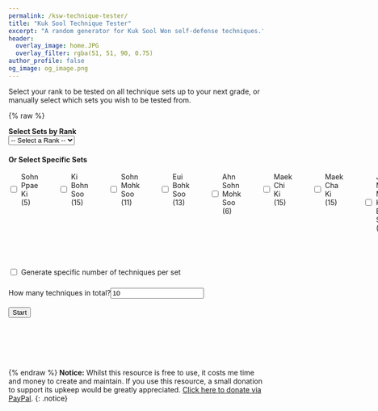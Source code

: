 ```yaml
---
permalink: /ksw-technique-tester/
title: "Kuk Sool Technique Tester"
excerpt: "A random generator for Kuk Sool Won self-defense techniques."
header:
  overlay_image: home.JPG
  overlay_filter: rgba(51, 51, 90, 0.75)
author_profile: false
og_image: og_image.png
---
```

Select your rank to be tested on all technique sets up to your next grade, or manually select which sets you wish to be tested from.

{% raw %}
<style>
  .correct {
    color: green;
    font-weight: bold;
  }

  .incorrect {
    color: red;
    font-weight: bold;
  }

  .inline-label {
    display: flex;
    align-items: center;
    margin-bottom: 5px;
  }

  #output {
    margin: 30px 0;
    font-size: 2.2em;
    font-weight: bold;
    text-align: center;
    min-height: 40px;
  }
  
  #feedback-buttons {
    display: flex;
    justify-content: center;       /* Center items horizontally */
    align-items: center;           /* Align vertically (optional) */
    gap: 20px;                     /* Space between buttons */
    margin: 30px auto;             /* Center container and add spacing */
    width: 100%;                   /* Ensure container takes full width */
    max-width: 100%;               /* Prevent accidental constraining */
    box-sizing: border-box;        /* Consistent layout behavior */
  }

  #feedback-buttons button {
    font-size: 3em;
    padding: 20px 30px;
    cursor: pointer;
  }

  #summary {
    margin-top: 30px;
    font-size: 1.2em;
  }

  input[type="radio"],
  input[type="checkbox"] {
    margin-right: 8px;
  }
  
  #start-button {
    font-size: 1.5em;
    padding: 15px 30px;
    cursor: pointer;
    margin-top: 15px;
  }

  .form-section {
    margin-bottom: 20px;
  }
  
  .checkbox-grid {
    display: grid;
    grid-auto-flow: column;
    grid-template-rows: auto auto;
    gap: 10px 40px;
    align-items: start;
  }
</style>

<div class="form-section">
  <label for="categorySelect"><strong>Select Sets by Rank</strong></label><br>
  <select id="categorySelect">
    <option value="">-- Select a Rank --</option>
    <option value="white">White Belt</option>
    <option value="yellow">Yellow Belt</option>
    <option value="blue">Blue Belt</option>
    <option value="red">Red Belt</option>
    <option value="brown">Brown Belt</option>
    <option value="dbn">Dahn Bo Nim</option>
    <option value="jkn">Jo Kyo Nim</option>
    <option value="ksn">Kyo Sa Nim</option>
    <option value="psbn">Pu Sa Bum Nim</option>
  </select>
</div>

<div class="form-section">
  <strong>Or Select Specific Sets</strong><br><br>
  <div class="checkbox-grid">
      <label class="inline-label"><input type="checkbox" class="item" data-limit="5" value="Sohn Ppae Ki"> Sohn Ppae Ki (5)</label><br>
      <label class="inline-label"><input type="checkbox" class="item" data-limit="15" value="Ki Bohn Soo"> Ki Bohn Soo (15)</label><br>
      <label class="inline-label"><input type="checkbox" class="item" data-limit="11" value="Sohn Mohk Soo"> Sohn Mohk Soo (11)</label><br>
      <label class="inline-label"><input type="checkbox" class="item" data-limit="13" value="Eui Bohk Soo"> Eui Bohk Soo (13)</label><br>
      <label class="inline-label"><input type="checkbox" class="item" data-limit="6" value="Ahn Sohn Mohk Soo"> Ahn Sohn Mohk Soo (6)</label><br>
      <label class="inline-label"><input type="checkbox" class="item" data-limit="15" value="Maek Chi Ki"> Maek Chi Ki (15)</label><br>
      <label class="inline-label"><input type="checkbox" class="item" data-limit="15" value="Maek Cha Ki"> Maek Cha Ki (15)</label><br>
      <label class="inline-label"><input type="checkbox" class="item" data-limit="15" value="Joo Muhk Maga Ki Bohn Soo"> Joo Muhk Maga Ki Bohn Soo (15)</label><br>
      <label class="inline-label"><input type="checkbox" class="item" data-limit="7" value="Joong Geup Sohn Mohk Soo"> Joong Geup Sohn Mohk Soo (7)</label><br>
      <label class="inline-label"><input type="checkbox" class="item" data-limit="20" value="Ahp Eui Bohk Soo"> Ahp Eui Bohk Soo (20)</label><br>
      <label class="inline-label"><input type="checkbox" class="item" data-limit="23" value="Dee Eui Bohk Soo"> Dee Eui Bohk Soo (23)</label><br>
      <label class="inline-label"><input type="checkbox" class="item" data-limit="13" value="Kwahn Juhl Ki"> Kwahn Juhl Ki (13)</label><br>
      <label class="inline-label"><input type="checkbox" class="item" data-limit="13" value="Too Ki"> Too Ki (13)</label><br>
      <label class="inline-label"><input type="checkbox" class="item" data-limit="5" value="Mohk Joh Leu Ki"> Mohk Joh Leu Ki (5)</label><br>
      <label class="inline-label"><input type="checkbox" class="item" data-limit="10" value="Bahn Too Ki"> Bahn Too Ki (10)</label><br>
      <label class="inline-label"><input type="checkbox" class="item" data-limit="15" value="Yahng Sohn Mohk Soo"> Yahng Sohn Mohk Soo (15)</label><br>
      <label class="inline-label"><input type="checkbox" class="item" data-limit="15" value="Ssahng Soo"> Ssahng Soo (15)</label><br>
      <label class="inline-label"><input type="checkbox" class="item" data-limit="15" value="Dahn Doh Mahk Ki"> Dahn Doh Mahk Ki (15)</label><br>
      <label class="inline-label"><input type="checkbox" class="item" data-limit="10" value="Ki Bohn Bohn"> Ki Bohn Bohn (10)</label><br>
      <label class="inline-label"><input type="checkbox" class="item" data-limit="10" value="Gahk Doh Bub"> Gahk Doh Bub (10)</label><br>
      <label class="inline-label"><input type="checkbox" class="item" data-limit="10" value="Juhn Hwahn Bub"> Juhn Hwahn Bub (10)</label><br>
      <label class="inline-label"><input type="checkbox" class="item" data-limit="15" value="Goh Geup Sohn Mohk Soo"> Goh Geup Sohn Mohk Soo (15)</label><br>
      <label class="inline-label"><input type="checkbox" class="item" data-limit="15" value="Goh Geup Eui Bohk Soo"> Goh Geup Eui Bohk Soo (15)</label><br>
      <label class="inline-label"><input type="checkbox" class="item" data-limit="15" value="Jah Ki"> Jah Ki (15)</label><br>
      <label class="inline-label"><input type="checkbox" class="item" data-limit="15" value="Wah Ki"> Wah Ki (15)</label><br>
      <label class="inline-label"><input type="checkbox" class="item" data-limit="10" value="Ee In Jeh Ahp Sool"> Ee In Jeh Ahp Sool (10)</label><br>
      <label class="inline-label"><input type="checkbox" class="item" data-limit="20" value="Jahp Ki"> Jahp Ki (20)</label><br>
      <label class="inline-label"><input type="checkbox" class="item" data-limit="15" value="Johk Bahng Uh Sool"> Johk Bahng Uh Sool (15)</label><br>
      <label class="inline-label"><input type="checkbox" class="item" data-limit="10" value="Keun Dae Ryuhn"> Keun Dae Ryuhn (10)</label><br>
      <label class="inline-label"><input type="checkbox" class="item" data-limit="10" value="Jee Ahp Sool"> Jee Ahp Sool (10)</label><br>
      <label class="inline-label"><input type="checkbox" class="item" data-limit="10" value="Yuhn Heng Sool"> Yuhn Heng Sool (10)</label><br>
      <label class="inline-label"><input type="checkbox" class="item" data-limit="10" value="Po Bahk Sool"> Po Bahk Sool (10)</label><br>
      <label class="inline-label"><input type="checkbox" class="item" data-limit="10" value="Jee Peng Ee Sool"> Jee Peng Ee Sool (10)</label><br>
      <label class="inline-label"><input type="checkbox" class="item" data-limit="10" value="Pyhung Soo"> Pyhung Soo (10)</label><br>
      <label class="inline-label"><input type="checkbox" class="item" data-limit="10" value="Bu Chae Sool"> Bu Chae Sool (10)</label><br>
      <label class="inline-label"><input type="checkbox" class="item" data-limit="10" value="Bahk Sool"> Bahk Sool (10)</label><br>
  </div>
</div>

<div class="form-section">
  <br><label class="inline-label"><input type="checkbox" id="perItemMode" onclick="togglePerItemInput()"> Generate specific number of techniques per set</label><br>
  <div id="singleCountInput">
    <label>How many techniques in total?<input type="number" id="numberToGenerate" min="1" value="10"></label>
  </div>
  <div id="perItemInputs" style="display:none;">
    <label>How many techniques per selected set? <input type="number" id="perItemCount" min="1" value="2"></label>
    <label class="inline-label"><input type="checkbox" id="randomOrder" checked> Randomise order</label>
  </div>
  <br>
  <button onclick="startGeneration()">Start</button>
</div>

<div id="output"></div>

<div id="feedback-buttons" style="text-align: center; display: none;">
  <button onclick="rateItem('correct')">👍</button>
  <button onclick="rateItem('incorrect')">👎</button>
</div>

<div id="summary"></div>

<script>
  const categoryMap = {
    white: ['Sohn Ppae Ki', 'Ki Bohn Soo'],
    yellow: ['white', 'Sohn Mohk Soo'],
    blue: ['yellow', 'Eui Bohk Soo'],
    red: ['blue', 'Ahn Sohn Mohk Soo', 'Maek Chi Ki'],
    brown: ['red', 'Maek Cha Ki', 'Joo Muhk Maga Ki Bohn Soo'],
    dbn: ['brown', 'Joong Geup Sohn Mohk Soo', 'Ahp Eui Bohk Soo', 'Dee Eui Bohk Soo', 'Kwahn Juhl Ki', 'Too Ki', 'Mohk Joh Leu Ki', 'Bahn Too Ki', 'Yahng Sohn Mohk Soo', 'Ssahng Soo', 'Dahn Doh Mahk Ki'],
    jkn: ['dbn', 'Ki Bohn Bohn', 'Gahk Doh Bub', 'Juhn Hwahn Bub', 'Goh Geup Sohn Mohk Soo', 'Goh Geup Eui Bohk Soo', 'Jah Ki', 'Wah Ki', 'Ee In Jeh Ahp Sool', 'Jahp Ki', 'Johk Bahng Uh Sool', 'Keun Dae Ryuhn'],
    ksn: ['jkn', 'Jee Ahp Sool', 'Yuhn Heng Sool', 'Po Bahk Sool','Jee Peng Ee Sool'],
    psbn: ['ksn', 'Pyhung Soo', 'Bu Chae Sool', 'Bahk Sool']
  };

  function expandCategory(cat, visited = new Set()) {
    if (visited.has(cat)) return [];
    visited.add(cat);
    if (!categoryMap[cat]) return [cat];
    return categoryMap[cat].flatMap(sub => expandCategory(sub, visited));
  }

  function togglePerItemInput() {
    const isPer = document.getElementById('perItemMode').checked;
    document.getElementById('perItemInputs').style.display = isPer ? 'block' : 'none';
    document.getElementById('singleCountInput').style.display = isPer ? 'none' : 'block';
  }

  function gatherSelectedItems() {
    const cat = document.querySelector('input[name="category"]:checked');
    if (cat) return expandCategory(cat.dataset.category);
    return Array.from(document.querySelectorAll('.item:checked')).map(cb => cb.value);
  }

  function buildTechniqueList(sets, count, perMode) {
    const list = [];

    if (perMode) {
      sets.forEach(setName => {
        const checkbox = document.querySelector(`.item[value="${setName}"]`);
        const limit = parseInt(checkbox?.dataset.limit || '10');
        const availableNumbers = Array.from({ length: limit }, (_, i) => i + 1);
        shuffle(availableNumbers);
        for (let i = 0; i < Math.min(count, availableNumbers.length); i++) {
        list.push(`${setName}: ${availableNumbers[i]}`);
        }
      });
    } else {
      const pool = sets.map(setName => {
        const checkbox = document.querySelector(`.item[value="${setName}"]`);
        return {
          setName,
          limit: parseInt(checkbox?.dataset.limit || '10')
        };
      });

      for (let i = 0; i < count; i++) {
        const entry = pool[Math.floor(Math.random() * pool.length)];
        const n = Math.floor(Math.random() * entry.limit) + 1;
        list.push(`${entry.setName} ${n}`);
      }
    }

    return list;
  }

  function shuffle(arr) {
    for (let i = arr.length - 1; i > 0; i--) {
      const j = Math.floor(Math.random() * (i + 1));
      [arr[i], arr[j]] = [arr[j], arr[i]];
    }
    return arr;
  }

  let currentList = [];
  let currentIndex = 0;

  function displayNext() {
    const output = document.getElementById('output');
    if (currentIndex < currentList.length) {
      output.textContent = currentList[currentIndex];
      document.getElementById('feedback-buttons').style.display = 'block';
    } else {
      output.textContent = 'Summary';
      document.getElementById('feedback-buttons').style.display = 'none';
    }
  }

  function startGeneration() {
    currentIndex = 0;
    document.getElementById('summary').innerHTML = '';

    const selectedItems = gatherSelectedItems();
    if (!selectedItems.length) {
      alert("Select at least one item or category.");
      return;
    }

    const perMode = document.getElementById('perItemMode').checked;
    const count = parseInt(document.getElementById(perMode ? 'perItemCount' : 'numberToGenerate').value || '1');
    if (isNaN(count) || count < 1) {
      alert("Enter a valid number.");
      return;
    }

    currentList = buildTechniqueList(selectedItems, count, perMode);
    if (!perMode && document.getElementById('randomOrder').checked) {
      shuffle(currentList);
    }

    displayNext();
  }

  function rateItem(feedback) {
    const summary = document.getElementById('summary');
    const span = document.createElement('span');
    span.textContent = currentList[currentIndex];
    span.className = feedback === 'correct' ? 'correct' : 'incorrect';
    summary.appendChild(span);
    summary.appendChild(document.createElement('br'));

    currentIndex++;
    displayNext();
  }

  window.addEventListener('load', function () {
    document.getElementById('categorySelect').addEventListener('change', function () {
        const selected = this.value;
        const sets = selected ? expandCategory(selected) : [];
        document.querySelectorAll('.item').forEach(cb => {
            cb.checked = sets.includes(cb.value);
        });
    });

    document.querySelectorAll('.item').forEach(cb => {
        cb.addEventListener('change', () => {
            const selected = Array.from(document.querySelectorAll('.item:checked')).map(cb => cb.value).sort().join('|');
            let matched = false;
        
            for (const key in categoryMap) {
            const items = expandCategory(key).sort().join('|');
            if (items === selected) {
                document.getElementById('categorySelect').value = key;
                matched = true;
                break;
            }
            }
        
            if (!matched) {
            document.getElementById('categorySelect').value = '';
            }
        });
    });

    document.getElementById('perItemMode').addEventListener('change', togglePerItemInput);

    togglePerItemInput();
  });
</script>
{% endraw %}
**Notice:** Whilst this resource is free to use, it costs me time and money to create and maintain. If you use this resource, a small donation to support its upkeep would be greatly appreciated. [Click here to donate via PayPal](https://paypal.me/sh4y).
{: .notice}